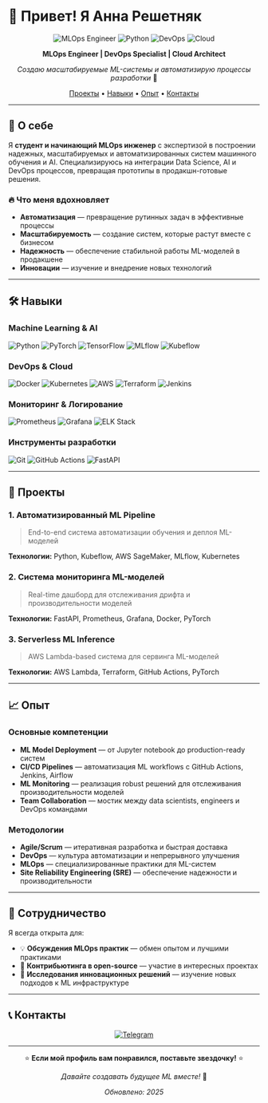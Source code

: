# 👋 Привет! Я Анна Решетняк

<div align="center">

![MLOps Engineer](https://img.shields.io/badge/MLOps-Engineer-blue?style=for-the-badge&logo=python)
![Python](https://img.shields.io/badge/Python-Expert-green?style=for-the-badge&logo=python)
![DevOps](https://img.shields.io/badge/DevOps-Practitioner-orange?style=for-the-badge&logo=docker)
![Cloud](https://img.shields.io/badge/Cloud-AWS-yellow?style=for-the-badge&logo=amazon-aws)

**MLOps Engineer | DevOps Specialist | Cloud Architect**

*Создаю масштабируемые ML-системы и автоматизирую процессы разработки* 🚀

[Проекты](#-проекты) • [Навыки](#-навыки) • [Опыт](#-опыт) • [Контакты](#-контакты)

</div>

---

## 🎯 О себе

Я **студент и начинающий MLOps инженер** с экспертизой в построении надежных, масштабируемых и автоматизированных систем машинного обучения и AI. Специализируюсь на интеграции Data Science, AI и DevOps процессов, превращая прототипы в продакшн-готовые решения.

### 🔥 Что меня вдохновляет
- **Автоматизация** — превращение рутинных задач в эффективные процессы
- **Масштабируемость** — создание систем, которые растут вместе с бизнесом
- **Надежность** — обеспечение стабильной работы ML-моделей в продакшене
- **Инновации** — изучение и внедрение новых технологий

---

## 🛠 Навыки

### **Machine Learning & AI**
![Python](https://img.shields.io/badge/Python-3776AB?style=flat-square&logo=python&logoColor=white)
![PyTorch](https://img.shields.io/badge/PyTorch-EE4C2C?style=flat-square&logo=pytorch&logoColor=white)
![TensorFlow](https://img.shields.io/badge/TensorFlow-FF6F00?style=flat-square&logo=tensorflow&logoColor=white)
![MLflow](https://img.shields.io/badge/MLflow-019733?style=flat-square&logo=mlflow&logoColor=white)
![Kubeflow](https://img.shields.io/badge/Kubeflow-326CE5?style=flat-square&logo=kubeflow&logoColor=white)

### **DevOps & Cloud**
![Docker](https://img.shields.io/badge/Docker-2496ED?style=flat-square&logo=docker&logoColor=white)
![Kubernetes](https://img.shields.io/badge/Kubernetes-326CE5?style=flat-square&logo=kubernetes&logoColor=white)
![AWS](https://img.shields.io/badge/AWS-232F3E?style=flat-square&logo=amazon-aws&logoColor=white)
![Terraform](https://img.shields.io/badge/Terraform-7B42BC?style=flat-square&logo=terraform&logoColor=white)
![Jenkins](https://img.shields.io/badge/Jenkins-D24939?style=flat-square&logo=jenkins&logoColor=white)

### **Мониторинг & Логирование**
![Prometheus](https://img.shields.io/badge/Prometheus-E6522C?style=flat-square&logo=prometheus&logoColor=white)
![Grafana](https://img.shields.io/badge/Grafana-F46800?style=flat-square&logo=grafana&logoColor=white)
![ELK Stack](https://img.shields.io/badge/ELK-005571?style=flat-square&logo=elastic&logoColor=white)

### **Инструменты разработки**
![Git](https://img.shields.io/badge/Git-F05032?style=flat-square&logo=git&logoColor=white)
![GitHub Actions](https://img.shields.io/badge/GitHub_Actions-2088FF?style=flat-square&logo=github-actions&logoColor=white)
![FastAPI](https://img.shields.io/badge/FastAPI-009688?style=flat-square&logo=fastapi&logoColor=white)

---

## 🚀 Проекты

### **1. Автоматизированный ML Pipeline**
> End-to-end система автоматизации обучения и деплоя ML-моделей

**Технологии:** Python, Kubeflow, AWS SageMaker, MLflow, Kubernetes

### **2. Система мониторинга ML-моделей**
> Real-time дашборд для отслеживания дрифта и производительности моделей

**Технологии:** FastAPI, Prometheus, Grafana, Docker, PyTorch

### **3. Serverless ML Inference**
> AWS Lambda-based система для сервинга ML-моделей

**Технологии:** AWS Lambda, Terraform, GitHub Actions, PyTorch

---

## 📈 Опыт

### **Основные компетенции**

- **ML Model Deployment** — от Jupyter notebook до production-ready систем
- **CI/CD Pipelines** — автоматизация ML workflows с GitHub Actions, Jenkins, Airflow
- **ML Monitoring** — реализация robust решений для отслеживания производительности моделей
- **Team Collaboration** — мостик между data scientists, engineers и DevOps командами

### **Методологии**

- **Agile/Scrum** — итеративная разработка и быстрая доставка
- **DevOps** — культура автоматизации и непрерывного улучшения
- **MLOps** — специализированные практики для ML-систем
- **Site Reliability Engineering (SRE)** — обеспечение надежности и производительности

---



## 🤝 Сотрудничество

Я всегда открыта для:

- 💡 **Обсуждения MLOps практик** — обмен опытом и лучшими практиками
- 🚀 **Контрибьютинга в open-source** — участие в интересных проектах
- 🎯 **Исследования инновационных решений** — изучение новых подходов к ML инфраструктуре

---

## 📞 Контакты

<div align="center">

[![Telegram](https://img.shields.io/badge/Telegram-2CA5E0?style=for-the-badge&logo=telegram&logoColor=white)](https://t.me/Areshka90)

</div>

---

<div align="center">



⭐ **Если мой профиль вам понравился, поставьте звездочку!** ⭐

*Давайте создавать будущее ML вместе!* 🚀

*Обновлено: 2025*

</div> 
